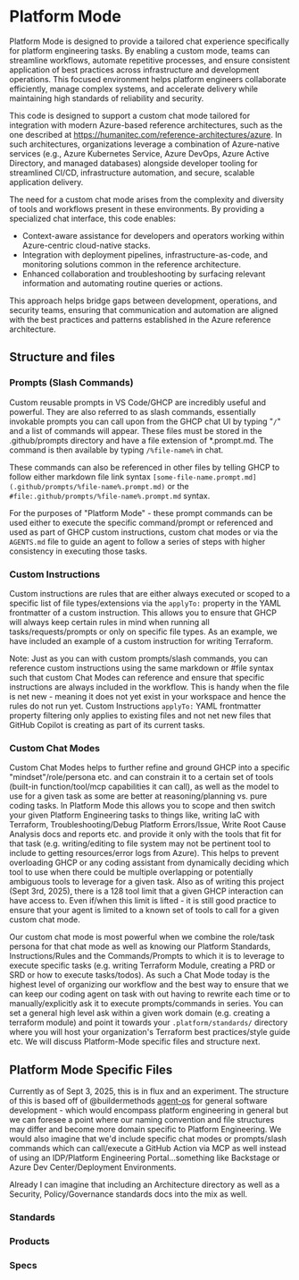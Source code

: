 # Platform Mode

Platform Mode is designed to provide a tailored chat experience specifically for platform engineering tasks. By enabling a custom mode, teams can streamline workflows, automate repetitive processes, and ensure consistent application of best practices across infrastructure and development operations. This focused environment helps platform engineers collaborate efficiently, manage complex systems, and accelerate delivery while maintaining high standards of reliability and security.

This code is designed to support a custom chat mode tailored for integration with modern Azure-based reference architectures,
such as the one described at https://humanitec.com/reference-architectures/azure. In such architectures, organizations leverage
a combination of Azure-native services (e.g., Azure Kubernetes Service, Azure DevOps, Azure Active Directory, and managed databases)
alongside developer tooling for streamlined CI/CD, infrastructure automation, and secure, scalable application delivery.
 
The need for a custom chat mode arises from the complexity and diversity of tools and workflows present in these environments.
By providing a specialized chat interface, this code enables:
  - Context-aware assistance for developers and operators working within Azure-centric cloud-native stacks.
  - Integration with deployment pipelines, infrastructure-as-code, and monitoring solutions common in the reference architecture.
  - Enhanced collaboration and troubleshooting by surfacing relevant information and automating routine queries or actions.

This approach helps bridge gaps between development, operations, and security teams, ensuring that communication and automation
are aligned with the best practices and patterns established in the Azure reference architecture.
 
## Structure and files

### Prompts (Slash Commands)

Custom reusable prompts in VS Code/GHCP are incredibly useful and powerful.  They are also referred to as slash commands, essentially invokable prompts you can call upon from the GHCP chat UI by typing "```/```" and a list of commands will appear.  These files must be stored in the .github/prompts directory and have a file extension of *.prompt.md.  The command is then available by typing ```/%file-name%``` in chat.

These commands can also be referenced in other files by telling GHCP to follow either markdown file link syntax ```[some-file-name.prompt.md](.github/prompts/%file-name%.prompt.md)``` or the ```#file:.github/prompts/%file-name%.prompt.md``` syntax.

For the purposes of "Platform Mode" - these prompt commands can be used either to execute the specific command/prompt or referenced and used as part of GHCP custom instructions, custom chat modes or via the ```AGENTS.md``` file to guide an agent to follow a series of steps with higher consistency in executing those tasks.

### Custom Instructions

Custom instructions are rules that are either always executed or scoped to a specific list of file types/extensions via the ```applyTo:``` property in the YAML frontmatter of a custom instruction.  This allows you to ensure that GHCP will always keep certain rules in mind when running all tasks/requests/prompts or only on specific file types.  As an example, we have included an example of a custom instruction for writing Terraform.

Note: Just as you can with custom prompts/slash commands, you can reference custom instructions using the same markdown or #file syntax such that custom Chat Modes can reference and ensure that specific instructions are always included in the workflow.  This is handy when the file is net new - meaning it does not yet exist in your workspace and hence the rules do not run yet.  Custom Instructions ```applyTo:``` YAML frontmatter property filtering only applies to existing files and not net new files that GitHub Copilot is creating as part of its current tasks.

### Custom Chat Modes

Custom Chat Modes helps to further refine and ground GHCP into a specific "mindset"/role/persona etc. and can constrain it to a certain set of tools (built-in function/tool/mcp capabilities it can call), as well as the model to use for a given task as some are better at reasoning/planning vs. pure coding tasks.  In Platform Mode this allows you to scope and then switch your given Platform Engineering tasks to things like, writing IaC with Terraform, Troubleshooting/Debug Platform Errors/Issue, Write Root Cause Analysis docs and reports etc. and provide it only with the tools that fit for that task (e.g. writing/editing to file system may not be pertinent tool to include to getting resources/error logs from Azure).  This helps to prevent overloading GHCP or any coding assistant from dynamically deciding which tool to use when there could be multiple overlapping or potentially ambiguous tools to leverage for a given task.  Also as of writing this project (Sept 3rd, 2025), there is a 128 tool limit that a given GHCP interaction can have access to.  Even if/when this limit is lifted - it is still good practice to ensure that your agent is limited to a known set of tools to call for a given custom chat mode.

Our custom chat mode is most powerful when we combine the role/task persona for that chat mode as well as knowing our Platform Standards, Instructions/Rules and the Commands/Prompts to which it is to leverage to execute specific tasks (e.g. writing Terraform Module, creating a PRD or SRD or how to execute tasks/todos).  As such a Chat Mode today is the highest level of organizing our workflow and the best way to ensure that we can keep our coding agent on task with out having to rewrite each time or to manually/explicitly ask it to execute prompts/commands in series.  You can set a general high level ask within a given work domain (e.g. creating a terraform module) and point it towards your ```.platform/standards/``` directory where you will host your organization's Terraform best practices/style guide etc.  We will discuss Platform-Mode specific files and structure next.

## Platform Mode Specific Files

Currently as of Sept 3, 2025, this is in flux and an experiment.  The structure of this is based off of @buildermethods [agent-os](https://github.com/buildermethods/agent-os) for general software development - which would encompass platform engineering in general but we can foresee a point where our naming convention and file structures may differ and become more domain specific to Platform Engineering.  We would also imagine that we'd include specific chat modes or prompts/slash commands which can call/execute a GitHub Action via MCP as well instead of using an IDP/Platform Engineering Portal...something like Backstage or Azure Dev Center/Deployment Environments.

Already I can imagine that including an Architecture directory as well as a Security, Policy/Governance standards docs into the mix as well.

### Standards

### Products

### Specs